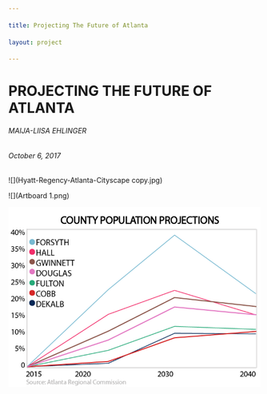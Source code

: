 ```yaml
---

title: Projecting The Future of Atlanta 

layout: project

---
```


# PROJECTING THE FUTURE OF ATLANTA 

###### MAIJA-LIISA EHLINGER
###### October 6, 2017
![](Hyatt-Regency-Atlanta-Cityscape copy.jpg)
 

![](Artboard 1.png)

![](countypopprojections@2x.png)
